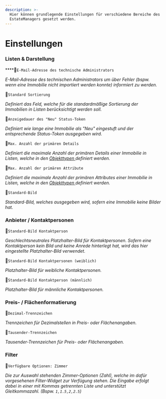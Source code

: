 ```yaml
---
description: >-
  Hier können grundlegende Einstellungen für verschiedene Bereiche des
  EstateManagers gesetzt werden.
---
```


# Einstellungen

### Listen & Darstellung

\*\*\*\*🔹`E-Mail-Adresse des technische Administrators`

_E-Mail-Adresse des technischen Administrators um über Fehler \(bspw. wenn eine Immobilie nicht importiert werden konnte\) informiert zu werden._

🔹`Standard Sortierung`

_Definiert das Feld, welche für die standardmäßige Sortierung der Immobilien in Listen berücksichtigt werden soll._

🔹`Anzeigedauer des "Neu" Status-Token`

_Definiert wie lange eine Immobilie als "Neu" eingestuft und der entsprechende Status-Token ausgegeben wird._

🔹`Max. Anzahl der primären Details`

_Definiert die maximale Anzahl der primären Details einer Immobilie in Listen, welche in den_ [_Objekttypen_ ](objekttypen.md)_definiert werden._

🔹`Max. Anzahl der primären Attribute`

_Definiert die maximale Anzahl der primären Attributes einer Immobilie in Listen, welche in den_ [_Objekttypen_ ](objekttypen.md)_definiert werden._

🔹`Standard-Bild`

_Standard-Bild, welches ausgegeben wird, sofern eine Immobilie keine Bilder hat._

### Anbieter / Kontaktpersonen

🔹`Standard-Bild Kontaktperson`

_Geschlechtsneutrales Platzhalter-Bild für Kontaktpersonen. Sofern eine Kontaktperson kein Bild und keine Anrede hinterlegt hat, wird das hier eingestellte Platzhalter-Bild verwendet._

🔹`Standard-Bild Kontaktpersonen (weiblich)`

_Platzhalter-Bild für weibliche Kontaktpersonen._

🔹`Standard-Bild Kontaktperson (männlich)`

_Platzhalter-Bild für männliche Kontaktpersonen._

### Preis- / Flächenformatierung

🔹`Dezimal-Trennzeichen`

_Trennzeichen für Dezimalstellen in Preis- oder Flächenangaben._

🔹`Tausender-Trennzeichen`

_Tausender-Trennzeichen für Preis- oder Flächenangaben._

### Filter

🔹`Verfügbare Optionen: Zimmer`

_Die zur Auswahl stehenden Zimmer-Optionen \(Zahl\), welche im dafür vorgesehenen Filter-Widget zur Verfügung stehen. Die Eingabe erfolgt dabei in einer mit Kommas getrennten Liste und unterstützt Gleitkommazahl. \(Bspw. `1,1.5,2,2.5`\)_

